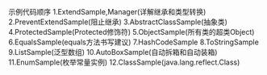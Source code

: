 示例代码顺序
1.ExtendSample,Manager(详解继承和类型转换)
2.PreventExtendSample(阻止继承)
3.AbstractClassSample(抽象类)
4.ProtectedSample(Protected修饰符)
5.ObjectSample(所有类的超类Object)
6.EqualsSample(equals方法书写建议)
7.HashCodeSample
8.ToStringSample
9.ListSample(泛型数组)
10.AutoBoxSample(自动拆箱和自动装箱)
11.EnumSample(枚举常量实例)
12.ClassSample(java.lang.reflect.Class)
